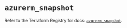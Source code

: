 # `azurerm_snapshot`

Refer to the Terraform Registry for docs: [`azurerm_snapshot`](https://registry.terraform.io/providers/hashicorp/azurerm/3.86.0/docs/resources/snapshot).
